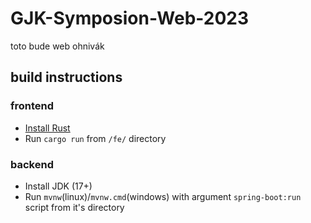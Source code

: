 # GJK-Symposion-Web-2023
 
toto bude web ohnivák

## build instructions

### frontend

 - [Install Rust](https://www.rust-lang.org/tools/install)
 - Run `cargo run` from `/fe/` directory

### backend

 - Install JDK (17+)
 - Run `mvnw`(linux)/`mvnw.cmd`(windows) with argument `spring-boot:run` script from it's directory
